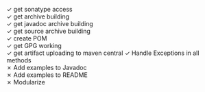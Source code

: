 &check; get sonatype access  
&check; get archive building  
&check; get javadoc archive building  
&check; get source archive building  
&check; create POM  
&check; get GPG working  
&check; get artifact uploading to maven central
&check; Handle Exceptions in all methods  
&cross; Add examples to Javadoc  
&cross; Add examples to README  
&cross; Modularize  


